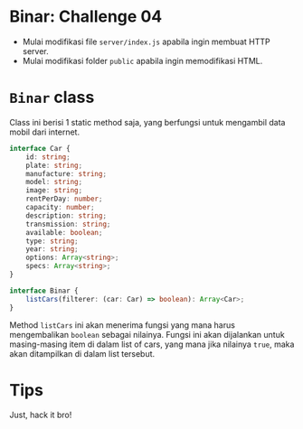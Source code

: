 # Binar: Challenge 04

- Mulai modifikasi file `server/index.js` apabila ingin membuat HTTP server.
- Mulai modifikasi folder `public` apabila ingin memodifikasi HTML.

# `Binar` class

Class ini berisi 1 static method saja, yang berfungsi untuk mengambil data mobil dari internet.

```typescript
interface Car {
	id: string;
	plate: string;
	manufacture: string;
	model: string;
	image: string;
	rentPerDay: number;
	capacity: number;
	description: string;
	transmission: string;
	available: boolean;
	type: string;
	year: string;
	options: Array<string>;
	specs: Array<string>;
}

interface Binar {
	listCars(filterer: (car: Car) => boolean): Array<Car>;
}
```

Method `listCars` ini akan menerima fungsi yang mana harus mengembalikan `boolean` sebagai nilainya.
Fungsi ini akan dijalankan untuk masing-masing item di dalam list of cars, yang mana jika nilainya `true`,
maka akan ditampilkan di dalam list tersebut.

# Tips

Just, hack it bro!
